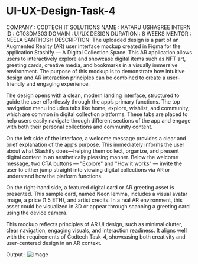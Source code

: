 # UI-UX-Design-Task-4
COMPANY : CODTECH IT SOLUTIONS
NAME : KATARU USHASREE 
INTERN ID : CT08DM303
DOMAIN : UI/UX DESIGN 
DURATION : 8 WEEKS 
MENTOR : NEELA SANTHOSH 
DESCRIPTION:   The uploaded design is a part of an Augmented Reality (AR) user interface mockup created in Figma for the application Stashify — A Digital Collection Space. This AR application allows users to interactively explore and showcase digital items such as NFT art, greeting cards, creative media, and bookmarks in a visually immersive environment. The purpose of this mockup is to demonstrate how intuitive design and AR interaction principles can be combined to create a user-friendly and engaging experience.

The design opens with a clean, modern landing interface, structured to guide the user effortlessly through the app’s primary functions. The top navigation menu includes tabs like home, explore, wishlist, and community, which are common in digital collection platforms. These tabs are placed to help users easily navigate through different sections of the app and engage with both their personal collections and community content.

On the left side of the interface, a welcome message provides a clear and brief explanation of the app’s purpose. This immediately informs the user about what Stashify does—helping them collect, organize, and present digital content in an aesthetically pleasing manner. Below the welcome message, two CTA buttons — "Explore" and "How it works" — invite the user to either jump straight into viewing digital collections via AR or understand how the platform functions.

On the right-hand side, a featured digital card or AR greeting asset is presented. This sample card, named Neon lemma, includes a visual avatar image, a price (1.5 ETH), and artist credits. In a real AR environment, this asset could be visualized in 3D or appear through scanning a greeting card using the device camera.

This mockup reflects principles of AR UI design, such as minimal clutter, clear navigation, engaging visuals, and interaction readiness. It aligns well with the requirements of Codtech Task-4, showcasing both creativity and user-centered design in an AR context.



Output : 
            ![Image](https://github.com/user-attachments/assets/7acb7aa3-33c2-4596-a61e-c42237717255)
           
